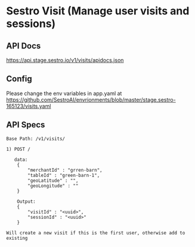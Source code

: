 # Sestro Visit (Manage user visits and sessions)

## API Docs

https://api.stage.sestro.io/v1/visits/apidocs.json

## Config

Please change the env variables in app.yaml 
at https://github.com/SestroAI/envrionments/blob/master/stage.sestro-165123/visits.yaml

## API Specs

```
Base Path: /v1/visits/

1) POST /

   data: 
    {
        "merchantId" : "grren-barn",
        "tableId" : "green-barn-1",
        "geoLatitude" : "",
        "geoLongitude" : ""
    }

    Output:
    {
        "visitId" : "<uuid>",
        "sessionId" : "<uuid>"
    }

Will create a new visit if this is the first user, otherwise add to existing
```
